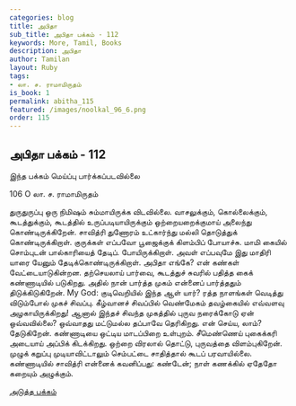 ```yaml
---
categories: blog
title: அபிதா
sub_title: அபிதா பக்கம் - 112
keywords: More, Tamil, Books
description: அபிதா
author: Tamilan
layout: Ruby
tags:
- லா. ச. ராமாமிருதம்
is_book: 1
permalink: abitha_115
featured: /images/noolkal_96_6.png
order: 115
---
```

## அபிதா பக்கம் - 112

இந்த பக்கம் மெய்ப்பு பார்க்கப்படவில்லை

﻿106 O லா. ச. ராமாமிருதம்

துருதுருப்பு ஒரு நிமிஷம் சும்மாயிருக்க விடவில்லை. வாசலுக்கும், கொல்லைக்கும், கூடத்துக்கும், கூடத்தில் உருப்படியாயிருக்கும் ஒற்றையறைக்குமாய் அலைந்து கொண்டிருக்கிறேன். சாவித்ரி துணோரம் உட்கார்ந்து மல்லி தொடுத்துக் கொண்டிருக்கிறாள். குருக்கள் எப்பவோ பூஜைக்குக் கிளம்பிப் போயாச்சு. மாமி கையில் சொம்புடன் பால்காரியைத் தேடிப். போயிருக்கிறாள். அவள் எப்பவுமே இது மாதிரி யாரை யேனும் தேடிக்கொண்டிருக்கிறாள். அபிதா எங்கே? என் கண்கள் வேட்டையாடுகின்றன. தற்செயலாய் பார்வை, கூடத்துச் சுவரில் பதித்த கைக் கண்ணாடியில் படுகிறது. அதில் நான் பார்த்த முகம் என்னைப் பார்த்ததும் திடுக்கிடுகிறேன். My God: குடிவெறியில் இந்த ஆள் யார்? ரத்த நாளங்கள் வெடித்து விடும்போல் முகச் சிவப்பு. கீழ்வானச் சிவப்பில் வெண்மேகம் தவழ்கையில் எவ்வளவு அழகாயிருக்கிறது! ஆனால் இந்தச் சிவந்த முகத்தில் புருவ நரைக்கோடு ஏன் ஒவ்வவில்லை? ஒவ்வாதது மட்டுமல்ல தப்பாவே தெரிகிறது. என் செய்ய, லாம்? தேடுகிறேன். கண்ணாடியை ஒட்டிய மாடப்பிறை உள்புறம். சீமெண்ணெய் புகைக்கரி அடையாய் அப்பிக் கிடக்கிறது. ஒற்றை விரலால் தொட்டு, புருவத்தை விளம்புகிறேன். முழுக் கறுப்பு முடியாவிட்டாலும் செம்பட்டை சாதித்தால் கூடப் பரவாயில்லை. கண்ணாடியில் சாவித்ரி என்னைக் கவனிப்பது: கண்டேன்; நாள் கணக்கில் ஏதேதோ கறையும் அழுக்கும்.

[அடுத்த பக்கம்](abitha_116)